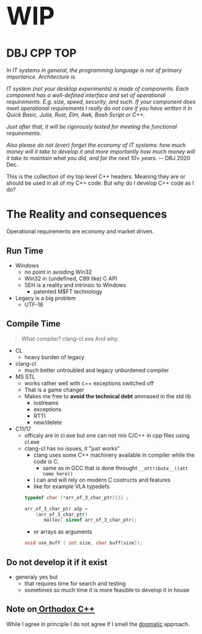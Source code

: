 <h1 style="font-size:64px;"> WIP </h1>

<h1> DBJ CPP TOP </h1>

*In IT systems in general, the programming language is not of primary importance. Architecture is.*

*IT system (not your desktop experiments) is made of components. Each component has a well-defined interface and set of operational requirements. E.g. size, speed, security, and such. If your component does meet operational requirements I really do not care if you have written it in Quick Basic, Julia, Rust, Elm, Awk, Bash Script or C++.*

*Just after that, it will be rigorously tested for meeting the functional requirements.*

*Also please do not (ever) forget the economy of IT systems: how much money will it take to develop it and more importantly how much money will it take to maintain what you did, and for the next 10+ years.* -- DBJ 2020 Dec.

This is the collection of my top level C++ headers. Meaning they are or should be used in all of my C++ code. But why do I develop C++ code as I do?

# The Reality and consequences

Operational requirements are economy and market driven.

## Run Time 

- Windows
  - no point in avoiding Win32
  - Win32 in (undefined, C89 like) C API
  - SEH is a reality and intrinsic to Windows
    -  patented M$FT technology
-  Legacy is a big problem
   - UTF-16

## Compile Time

> What compiler? clang-cl.exe 
And why:

- CL 
  - heavy burden of legacy
- clang-cl
  -  much better untroubled and legacy unburdened compiler
- MS STL
  - works rather well with c++ exceptions switched off
  - That is a game changer
  - Makes me free to **avoid the technical debt** ammased in the std lib
    -  iostreams
    -  exceptions
    -  RTTI
    -  new/delete
- C11/17
  - officaly are in cl.exe but one can not mix C/C++ in cpp files using cl.exe
  - clang-cl has no issues, it "just works"
    - clang uses some C++ machinery available in compiler while the code is C.
      - same as in GCC that is done throught `__attribute__((att name here))`
    - I can and will rely on modern C costructs and features 
    - like for example VLA typedefs
    ```cpp
    typedef char (*arr_of_3_char_ptr)[3] ;

    arr_of_3_char_ptr a3p = 
        (arr_of_3_char_ptr)
           malloc( sizeof arr_of_3_char_ptr);
    ```
    - or arrays as arguments
    ```cpp
    void use_buff ( int size, char buff[size]);
    ```

## Do not develop it if it exist

- generaly yes but
  - that requires time for search and testing
  - sometimes so much time it is more feasible to develop it in house

## Note on[ Orthodox C++](https://gist.github.com/bkaradzic/2e39896bc7d8c34e042b)

While I agree in principle I do not agree if I smell the [dogmatic](https://en.wikipedia.org/wiki/Dogma) approach.